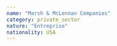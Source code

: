 ```yaml
---
name: "Marsh & McLennan Companies"
category: private_sector
nature: "Entreprise"
nationality: USA
---
```

    